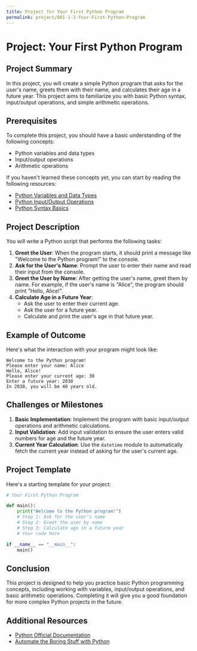 ```yaml
---
title: Project for Your First Python Program
permalink: project/001-1-2-Your-First-Python-Program
---
```


# Project: Your First Python Program

## Project Summary
In this project, you will create a simple Python program that asks for the user's name, greets them with their name, and calculates their age in a future year. This project aims to familiarize you with basic Python syntax, input/output operations, and simple arithmetic operations.

## Prerequisites

To complete this project, you should have a basic understanding of the following concepts:

- Python variables and data types
- Input/output operations
- Arithmetic operations

If you haven't learned these concepts yet, you can start by reading the following resources:

- [Python Variables and Data Types](001-2-Variables-and-Data-Types)
- [Python Input/Output Operations](001-1-8-Python-Input-Output-Operations)
- [Python Syntax Basics](001-1-3-Python-Syntax-Basics)

## Project Description

You will write a Python script that performs the following tasks:

1. **Greet the User**: When the program starts, it should print a message like "Welcome to the Python program!" to the console.
2. **Ask for the User's Name**: Prompt the user to enter their name and read their input from the console.
3. **Greet the User by Name**: After getting the user's name, greet them by name. For example, if the user's name is "Alice", the program should print "Hello, Alice!".
4. **Calculate Age in a Future Year**:
    - Ask the user to enter their current age.
    - Ask the user for a future year.
    - Calculate and print the user's age in that future year.

## Example of Outcome

Here's what the interaction with your program might look like:

```
Welcome to the Python program!
Please enter your name: Alice
Hello, Alice!
Please enter your current age: 30
Enter a future year: 2030
In 2030, you will be 40 years old.
```

## Challenges or Milestones

1. **Basic Implementation**: Implement the program with basic input/output operations and arithmetic calculations.
2. **Input Validation**: Add input validation to ensure the user enters valid numbers for age and the future year.
3. **Current Year Calculation**: Use the `datetime` module to automatically fetch the current year instead of asking for the user's current age.

## Project Template

Here's a starting template for your project:

```python
# Your First Python Program

def main():
    print("Welcome to the Python program!")
    # Step 1: Ask for the user's name
    # Step 2: Greet the user by name
    # Step 3: Calculate age in a future year
    # Your code here

if __name__ == "__main__":
    main()
```

## Conclusion

This project is designed to help you practice basic Python programming concepts, including working with variables, input/output operations, and basic arithmetic operations. Completing it will give you a good foundation for more complex Python projects in the future.

## Additional Resources

- [Python Official Documentation](https://docs.python.org/3/)
- [Automate the Boring Stuff with Python](https://automatetheboringstuff.com/)
